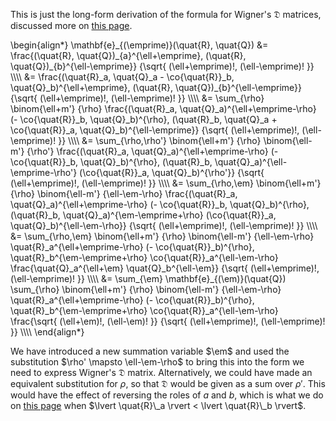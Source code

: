 ---
---

This is just the long-form derivation of the formula for Wigner's
$\mathfrak{D}$ matrices, discussed more on
[this page](WignerDMatrices.html).

\begin{align\*}
  \mathbf{e}\_{(\emprime)}(\quat{R}\, \quat{Q})
  &=
  \frac{(\quat{R}\, \quat{Q})\_{a}^{\ell+\emprime}\, (\quat{R}\, \quat{Q})\_{b}^{\ell-\emprime}}
  {\sqrt{ (\ell+\emprime)!\, (\ell-\emprime)! }} \\\\\\\\
  &=
  \frac{(\quat{R}\_a\, \quat{Q}\_a - \co{\quat{R}}\_b\, \quat{Q}\_b)^{\ell+\emprime}\,
    (\quat{R}\, \quat{Q})\_{b}^{\ell-\emprime}}
  {\sqrt{ (\ell+\emprime)!\, (\ell-\emprime)! }} \\\\\\\\
  &=
  \sum\_{\rho} \binom{\ell+m'} {\rho}
    \frac{(\quat{R}\_a\, \quat{Q}\_a)^{\ell+\emprime-\rho} (- \co{\quat{R}}\_b\, \quat{Q}\_b)^{\rho}\,
    (\quat{R}\_b\, \quat{Q}\_a + \co{\quat{R}}\_a\, \quat{Q}\_b)^{\ell-\emprime}} {\sqrt{ (\ell+\emprime)!\, (\ell-\emprime)! }} \\\\\\\\
  &=
  \sum\_{\rho,\rho'} \binom{\ell+m'} {\rho} \binom{\ell-m'} {\rho'}
    \frac{(\quat{R}\_a\, \quat{Q}\_a)^{\ell+\emprime-\rho} (- \co{\quat{R}}\_b\, \quat{Q}\_b)^{\rho}\,
    (\quat{R}\_b\, \quat{Q}\_a)^{\ell-\emprime-\rho'} (\co{\quat{R}}\_a\, \quat{Q}\_b)^{\rho'}}
    {\sqrt{ (\ell+\emprime)!\, (\ell-\emprime)! }} \\\\\\\\
  &=
  \sum\_{\rho,\em} \binom{\ell+m'} {\rho} \binom{\ell-m'} {\ell-\em-\rho}
    \frac{(\quat{R}\_a\, \quat{Q}\_a)^{\ell+\emprime-\rho} (- \co{\quat{R}}\_b\, \quat{Q}\_b)^{\rho}\,
    (\quat{R}\_b\, \quat{Q}\_a)^{\em-\emprime+\rho} (\co{\quat{R}}\_a\, \quat{Q}\_b)^{\ell-\em-\rho}}
    {\sqrt{ (\ell+\emprime)!\, (\ell-\emprime)! }} \\\\\\\\
  &=
  \sum\_{\rho,\em} \binom{\ell+m'} {\rho} \binom{\ell-m'} {\ell-\em-\rho}
    \quat{R}\_a^{\ell+\emprime-\rho} (- \co{\quat{R}}\_b)^{\rho}\, \quat{R}\_b^{\em-\emprime+\rho} \co{\quat{R}}\_a^{\ell-\em-\rho}
    \frac{\quat{Q}\_a^{\ell+\em} \quat{Q}\_b^{\ell-\em}} {\sqrt{ (\ell+\emprime)!\, (\ell-\emprime)! }} \\\\\\\\
  &=
  \sum\_{\em} \mathbf{e}\_{(\em)}(\quat{Q}) \sum\_{\rho} \binom{\ell+m'} {\rho} \binom{\ell-m'} {\ell-\em-\rho}
    \quat{R}\_a^{\ell+\emprime-\rho} (- \co{\quat{R}}\_b)^{\rho}\, \quat{R}\_b^{\em-\emprime+\rho} \co{\quat{R}}\_a^{\ell-\em-\rho}
    \frac{\sqrt{ (\ell+\em)!\, (\ell-\em)! }} {\sqrt{ (\ell+\emprime)!\, (\ell-\emprime)! }} \\\\\\\\
\end{align\*}

We have introduced a new summation variable $\em$ and used the
substitution $\rho' \mapsto \ell-\em-\rho$ to bring this into the form
we need to express Wigner's $\mathfrak{D}$ matrix.  Alternatively, we
could have made an equivalent substitution for $\rho$, so that
$\mathfrak{D}$ would be given as a sum over $\rho'$.  This would have
the effect of reversing the roles of $a$ and $b$, which is what we do
on [this page](WignerDMatrices.html) when $\lvert \quat{R}\_a \rvert <
\lvert \quat{R}\_b \rvert$.
